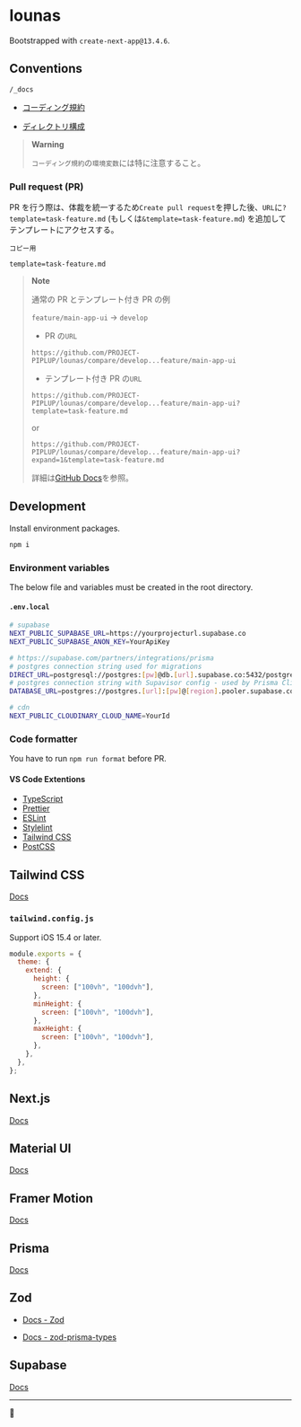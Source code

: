 # lounas

Bootstrapped with `create-next-app@13.4.6`.

## Conventions

`/_docs`

- [コーディング規約](./_docs/CODING.md)

- [ディレクトリ構成](./_docs/DIRECTORY.md)

> **Warning**
>
> `コーディング規約`の`環境変数`には特に注意すること。

### Pull request (PR)

PR を行う際は、体裁を統一するため`Create pull request`を押した後、`URL`に`?template=task-feature.md` (もしくは`&template=task-feature.md`) を追加してテンプレートにアクセスする。

`コピー用`

```
template=task-feature.md
```

> **Note**
>
> 通常の PR とテンプレート付き PR の例
>
> `feature/main-app-ui` → `develop`
>
> - PR の`URL`
>
> ```
> https://github.com/PROJECT-PIPLUP/lounas/compare/develop...feature/main-app-ui
> ```
>
> - テンプレート付き PR の`URL`
>
> ```
> https://github.com/PROJECT-PIPLUP/lounas/compare/develop...feature/main-app-ui?template=task-feature.md
> ```
>
> or
>
> ```
> https://github.com/PROJECT-PIPLUP/lounas/compare/develop...feature/main-app-ui?expand=1&template=task-feature.md
> ```
>
> 詳細は[GitHub Docs](https://docs.github.com/en/pull-requests/collaborating-with-pull-requests/proposing-changes-to-your-work-with-pull-requests/using-query-parameters-to-create-a-pull-request)を参照。

## Development

Install environment packages.

```bash
npm i
```

### Environment variables

The below file and variables must be created in the root directory.

#### `.env.local`

```bash
# supabase
NEXT_PUBLIC_SUPABASE_URL=https://yourprojecturl.supabase.co
NEXT_PUBLIC_SUPABASE_ANON_KEY=YourApiKey

# https://supabase.com/partners/integrations/prisma
# postgres connection string used for migrations
DIRECT_URL=postgresql://postgres:[pw]@db.[url].supabase.co:5432/postgres
# postgres connection string with Supavisor config - used by Prisma Client
DATABASE_URL=postgres://postgres.[url]:[pw]@[region].pooler.supabase.com:6543/postgres?pgbouncer=true&connection_limit=1

# cdn
NEXT_PUBLIC_CLOUDINARY_CLOUD_NAME=YourId
```

### Code formatter

You have to run `npm run format` before PR.

#### VS Code Extentions

- [TypeScript](https://marketplace.visualstudio.com/items?itemName=ms-vscode.vscode-typescript-next)
- [Prettier](https://marketplace.visualstudio.com/items?itemName=esbenp.prettier-vscode)
- [ESLint](https://marketplace.visualstudio.com/items?itemName=dbaeumer.vscode-eslint)
- [Stylelint](https://marketplace.visualstudio.com/items?itemName=stylelint.vscode-stylelint)
- [Tailwind CSS](https://marketplace.visualstudio.com/items?itemName=bradlc.vscode-tailwindcss)
- [PostCSS](https://marketplace.visualstudio.com/items?itemName=csstools.postcss)

## Tailwind CSS

[Docs](https://tailwindcss.com/docs/installation)

### `tailwind.config.js`

Support iOS 15.4 or later.

```js
module.exports = {
  theme: {
    extend: {
      height: {
        screen: ["100vh", "100dvh"],
      },
      minHeight: {
        screen: ["100vh", "100dvh"],
      },
      maxHeight: {
        screen: ["100vh", "100dvh"],
      },
    },
  },
};
```

## Next.js

[Docs](https://nextjs.org/docs)

## Material UI

[Docs](https://mui.com/material-ui/getting-started/overview/)

## Framer Motion

[Docs](https://www.framer.com/motion/)

## Prisma

[Docs](https://www.prisma.io/docs)

## Zod

- [Docs - Zod](https://zod.dev/)

- [ Docs - zod-prisma-types](https://github.com/chrishoermann/zod-prisma-types)

## Supabase

[Docs](https://supabase.com/docs/reference/javascript/)

---

🐧
